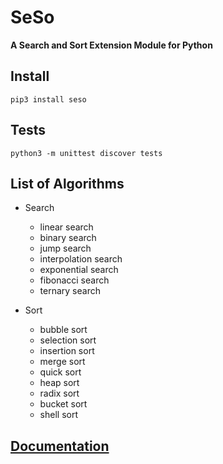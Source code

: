 # SeSo
**A Search and Sort Extension Module for Python**

## Install

```pip3 install seso```

## Tests

```python3 -m unittest discover tests```

## List of Algorithms

- Search
    - linear search
    - binary search
    - jump search
    - interpolation search
    - exponential search
    - fibonacci search
    - ternary search

- Sort
    - bubble sort
    - selection sort
    - insertion sort
    - merge sort
    - quick sort
    - heap sort
    - radix sort
    - bucket sort
    - shell sort

## [Documentation](https://github.com/AjithRamachandran/seso/tree/main/docs)

<br />

